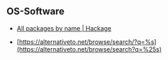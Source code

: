 ## OS-Software

- [All packages by name | Hackage](https://hackage.haskell.org/packages/search?terms=%25s)

- [https://alternativeto.net/browse/search/?q=%s](https://alternativeto.net/browse/search?q=%25s)